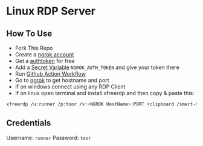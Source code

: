 # Linux RDP Server

## How To Use
+ Fork This Repo
+ Create a [ngrok account](https://dashboard.ngrok.com/) 
+ Get a [authtoken](https://dashboard.ngrok.com/get-started/your-authtoken) for free
+ Add a [Secret Variable](../../settings/secrets/actions/new) `NGROK_AUTH_TOKEN` and give your token there
+ Run [Github Action Workflow](../../actions/workflows/main.yml)
+ Go to [ngrok](https://dashboard.ngrok.com/tunnels/agents) to get hostname and port
+ If on windows connect using any RDP Client
+ If on linux open terminal and install xfreerdp and then copy & paste this:
```bash
xfreerdp /u:runner /p:toor /v:<NGROK HostName>:PORT +clipboard /smart-sizing +offscreen-cache 
```

## Credentials
Username: `runner`
Password: `toor`
